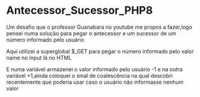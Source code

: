 # Antecessor_Sucessor_PHP8

Um desafio que o professor Guanabara no youtube me propos a fazer,logo pensei numa solução para pegar o antecessor e um sucessor  de um número informado pelo usuário

Aqui utilizei a superglobal $_GET para pegar o número informado pelo valor name no input lá no HTML

E numa variável armazenei o valor informado pelo usuário -1 e na outra variável +1,ainda coloquei o sinal de coalescência na qual descobri recentemente que poderia usar caso o usuário não informasse nenhum valor
